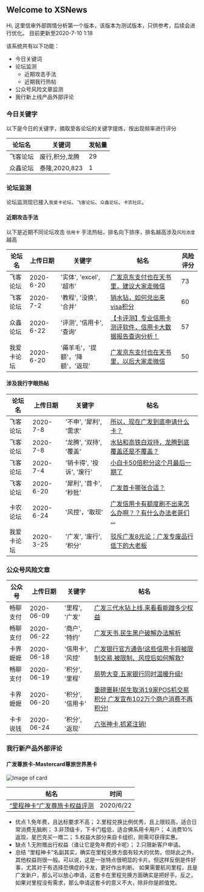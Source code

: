 ## Welcome to XSNews 

Hi, 这里信审外部舆情分析第一个版本，该版本为测试版本，只供参考，后续会进行优化。
目前更新至2020-7-10 1:18

该系统共有以下功能：

- 今日关键词
- 论坛监测
  - 近期攻击手法
  - 近期我行热帖
- 公众号风险文章监测
- 我行新上线产品外部评论
  

### 今日关键字

以下是今日的关键字，摘取至各论坛的关键字提炼，按出现频率进行评分

论坛名 | 关键词 | 发帖量
----- | ----- | -----
飞客论坛 | 废行,积分,龙腾 | 29
众鑫论坛 | 泰隆,2020,823 | 1


### 论坛监测

论坛监测现已接入`我爱卡论坛`、`飞客论坛`、`众鑫论坛`、`卡农社区`。

#### 近期攻击手法

以下是近期不同论坛攻击 `信用卡` 手法热帖，排名向下排序，排名越高涉及`风险浓度`越高

论坛名 | 上传日期 | 关键字 | 帖名 | 风险评分
----- | ----- | ----- | ----- | -----
飞客论坛 | 2020-6-20 | '实体', 'excel', '超市' | [广发京东支付也在天书里，建议大家走微信](http://www.flyertea.com/thread-3584685-1-1.html) | 73
飞客论坛 | 2020-7-2 | '教程', '没换', '合并' | [销水钻，如何兑出来visa积分](http://www.flyertea.com/thread-3596899-1-1.html) | 60
众鑫论坛 | 2020-6-22 | '评测', '信用卡', '查询' | [【卡评测】专业信用卡测评软件，信用卡大数据报告查询分析！](https://www.zhongxinwanka.com/thread-270594-1-1.html) | 57
我爱卡论坛 | 2020-6-20 | '薅羊毛'，'提额'，'降额'，'返现' | [广发京东支付也在天书里，以后大家走微信](https://bbs.51credit.com/thread-6189885-1-1.html) | 50

#### 涉及我行字眼热帖

论坛名 | 上传日期 | 关键字 | 帖名
----- | ----- | ----- | ----- 
飞客论坛 | 2020-7-8 | '不申', '犀利', '需求' | [所以，现在广发到底申请什么卡？](http://www.flyertea.com/thread-3607143-1-1.html)
飞客论坛 | 2020-7-8 | '龙腾', '双持', '覆盖' | [水钻和高铁白双持，龙腾到底覆盖还是不覆盖？](http://www.flyertea.com/thread-3606116-1-1.html)
飞客论坛 | 2020-7-4 | '销卡得', '投诉', '废行' | [小白卡50倍积分这个月最后一期了](http://www.flyertea.com/thread-3584324-1-1.html)
飞客论坛 | 2020-6-20 | '犀利', '首卡', '秒批' | [广发首卡哪张合适？](http://www.flyertea.com/thread-3585107-1-1.html)
卡农论坛 | 2020-6-24 | '风控'，'取现' | [广发信用卡有额度刷不出来怎么办啊？？有什么办法老哥们 ...](https://www.51kanong.com/xyk-3249722-1.htm) | 
我爱卡论坛 | 2020-3-25 | '广发', '废行', '积分' | [驳斥广发8元论：广发专废品行低下的大老板](https://bbs.51credit.com/thread-6046299-1-1.html) | 


### 公众号风险文章

公众号 | 上传日期 | 关键字 | 帖名
----- | ----- | ----- | ----- 
畅聊支付 | 2020-06-09 | '里程', '广发' | [广发三代水钻上线,来看看能蹭多少权益](https://weixin.sogou.com/link?url=dn9a_-gY295K0Rci_xozVXfdMkSQTLW6cwJThYulHEtVjXrGTiVgS-J042nCu3jAbCf_A7nIWOGMlzjATHGFeFqXa8Fplpd9O-adlJz6d3yHkVDamzd6E7LuAhTYiaXbLMM7ROUp6xCy_dd0TKDkBXWu7PpFKSPYEy-JSnIpxpb15AiYRE95gPuV-uCa6-SahpUAHEkEKCfhT0PZX4a5Oq3fkuWptEDUGqT5BqR6mi_Ff2wrhtLRF-d4YYh_PS_SxD_emfSvKqt6VKrzu_4XKA..&type=2&query=%E7%95%85%E8%81%8A%E6%94%AF%E4%BB%98&token=05DF50D233730AE04045EA3A1D52B1F140542E7A5F074CC4)
畅聊支付 | 2020-06-22 | '商户', '特约' | [广发天书,民生黑户破解办法解析](https://weixin.sogou.com/link?url=dn9a_-gY295K0Rci_xozVXfdMkSQTLW6cwJThYulHEtVjXrGTiVgS-J042nCu3jA4aA-LbXAcZeMlzjATHGFeFqXa8Fplpd9O-adlJz6d3yHkVDamzd6E7LuAhTYiaXbLMM7ROUp6xCy_dd0TKDkBfPJp-9QWqT_ylhVFjbXrfqZ338N8rUVhNkDb8lDaToQfx5rntbVLNY1nMkuevt4RecYGjUp-qRyv4CSY11-Xkv2Abcgl7DB7Ro2p5yeCBzex7f3-agjHVASYTqT4eyLmA..&type=2&query=%E7%95%85%E8%81%8A%E6%94%AF%E4%BB%98&token=05DF2D1233730AE04045EA3A1D52B1F140542E7A5F074CB8)
卡界嬷嬷 | 2020-06-18 | '信用卡', '风控' | [广发银行官方通告!这些信用卡将被限制交易,被限制、风控后如何解救?](https://weixin.sogou.com/link?url=dn9a_-gY295K0Rci_xozVXfdMkSQTLW6cwJThYulHEtVjXrGTiVgS-J042nCu3jANp8P4IXrgzGMlzjATHGFeFqXa8Fplpd9dylPAJEG3mSKOswKdcPfbYqSolPh2NoOnDtiMKiK72h6yppQffzK8J-kRKhv8Q-1OdCGiXtEL_cPVOB7Kk5WfgilzD-4SjvGDpteZ8ZlxdXE87lPlyu8Xb3EI33_d31eJQYsZZlTtrayi6aNEySIFhM17SVTazgblFQIhb6X_PzdrgozfSg6bw..&type=2&query=%E5%8D%A1%E7%95%8C%E5%AC%B7%E5%AC%B7&token=05E6ABC8410007934C48E7490B022A794D4BA68B5F074F2F)
畅聊支付 | 2020-06-19 | '积分', '里程' | [局势大变,五家银行同时温暖升级!](https://weixin.sogou.com/link?url=dn9a_-gY295K0Rci_xozVXfdMkSQTLW6cwJThYulHEtVjXrGTiVgS-J042nCu3jAg2Hh1qDeeJmMlzjATHGFeFqXa8Fplpd9O-adlJz6d3yHkVDamzd6E7LuAhTYiaXbLMM7ROUp6xCy_dd0TKDkBZL-wHBAu_peDq96PY74eYOm6KdxHkcmWyx322NPrCWH9qDFW1FhFKd368rTqDTO5blaMFZ_3vtJMdkYHDg8dd4_OchK0dEKZgMIG4UO5-3T7taahyhgtvU89kyxDwoXvg..&type=2&query=%E7%95%85%E8%81%8A%E6%94%AF%E4%BB%98&token=05DF343733730AE04045EA3A1D52B1F140542E7A5F074CBA)
卡界嬷嬷 | 2020-06-20 | '积分', '信用卡' | [重磅噩耗!民生取消19家POS机交易积分,广发宣布102万个商户消费不再积分!](https://weixin.sogou.com/link?url=dn9a_-gY295K0Rci_xozVXfdMkSQTLW6cwJThYulHEtVjXrGTiVgS-J042nCu3jAoWJQBadOJRWMlzjATHGFeFqXa8Fplpd9dylPAJEG3mSKOswKdcPfbYqSolPh2NoOnDtiMKiK72h6yppQffzK8OU6k4qKZqLY-p6Cvk56et0hLgwzuMD4a6W3y-i6yJuYkylOXvMy4p6rlXreYnWWM_kSpjEWphY6lYlRMX2T77MbJ_3LJ_dkIunUgrZnNZl7fWT99C_id3ROJBjQH7pCxQ..&type=2&query=%E5%8D%A1%E7%95%8C%E5%AC%B7%E5%AC%B7&token=05E6E118410007934C48E7490B022A794D4BA68B5F074F3F)
卡卡说钱 | 2020-06-24 | '积分', '返现' | [六张神卡,抓紧注销!](https://weixin.sogou.com/link?url=dn9a_-gY295K0Rci_xozVXfdMkSQTLW6cwJThYulHEtVjXrGTiVgS-J042nCu3jAG4uFvDG-3DyMlzjATHGFeFqXa8Fplpd9W7bFE0j5lhYxVogOYGmZynZ-nxKSucliNGFYqZtEXVCrvDPR0wFBifyOR_UZRwmOBHW-IcVmK--jKCsJkz45NlxozhMa-ZkIUAq6QGxhnbaxY846kPVbdYVRWF1mDVh6ADxZ7Hj-TM0FjW7wmDShn-kPp33wL4gGy1SRz94chRsO8fIRwtipOg..&type=2&query=%E5%8D%A1%E5%8D%A1%E8%AF%B4%E9%92%B1&token=05E3E930D7979103DCD976D9E28FCFE7DC0D1FCF5F074E4A)





### 我行新产品外部评论


#### 广发尊旅卡-Mastercard尊旅世界黑卡

![Image of card](https://ptf.flyert.com/creditcard/image/creditcard/20200610113530462.png)

帖名 | 时间 
----- | -----
[“里程神卡”广发尊旅卡权益评测](http://www.flyertea.com/thread-3586809-1-1.html) | 2020/6/22

- 优点
1.免年费，且达标要求不高；
2.里程兑换比例优秀，且上限较高，适合日常消费无脑刷；
3.非顶级卡，下卡门槛低，适合佛系用卡用户；
4.消费10%返现、星巴克买一赠二；
5.权益大部分来自卡组织，刚需可获得实惠。
- 缺点
1.无附赠出行权益（谁让它是免年费的卡呢）；
2.只限新客户申请。
- 总结
“里程神卡”名副其实，确实在里程兑换方面有较大的优势。但除此之外，其他权益则很一般。可以说，这是一张特点很明显的卡片。但这样反倒是件好事，尤其对于有选择恐惧症的卡友，更好作出判断。
如果需要航司里程，且是广发新户，那么可以放心申请，这套卡在里程兑换方面确实是把好手。反之，如果对里程没有需求，那么申请这套卡的意义不大，除非你是颜值党。
